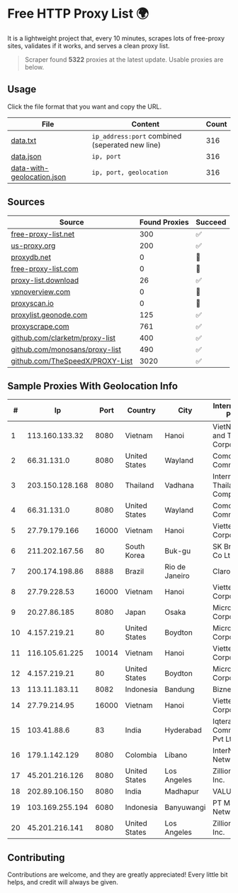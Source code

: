 
# Free HTTP Proxy List 🌍

It is a lightweight project that, every 10 minutes, scrapes lots of free-proxy sites, validates if it works, and serves a clean proxy list.


> Scraper found **5322** proxies at the latest update. Usable proxies are below.

## Usage

Click the file format that you want and copy the URL.


|File|Content|Count|
|----|-------|-----|
|[data.txt](https://raw.githubusercontent.com/themiralay/Proxy-List-World/master/data.txt)|`ip_address:port` combined (seperated new line)|316|
|[data.json](https://raw.githubusercontent.com/themiralay/Proxy-List-World/master/data.json)|`ip, port`|316|
|[data-with-geolocation.json](https://raw.githubusercontent.com/themiralay/Proxy-List-World/master/data-with-geolocation.json)|`ip, port, geolocation`|316|

## Sources

|Source|Found Proxies|Succeed|
|------|-------------|-------|
|[free-proxy-list.net](https://free-proxy-list.net)|300|✅|
|[us-proxy.org](https://www.us-proxy.org)|200|✅|
|[proxydb.net](http://proxydb.net)|0|🚫|
|[free-proxy-list.com](https://free-proxy-list.com/?page=&port=&type%5B%5D=http&type%5B%5D=https&up_time=0&search=Search)|0|🚫|
|[proxy-list.download](https://www.proxy-list.download/HTTP)|26|✅|
|[vpnoverview.com](https://vpnoverview.com/privacy/anonymous-browsing/free-proxy-servers)|0|🚫|
|[proxyscan.io](https://www.proxyscan.io)|0|🚫|
|[proxylist.geonode.com](https://proxylist.geonode.com/api/proxy-list?limit=300&page=1&sort_by=lastChecked&sort_type=desc&protocols=http,https)|125|✅|
|[proxyscrape.com](https://api.proxyscrape.com/v2/?request=displayproxies&protocol=http&timeout=10000&country=all&ssl=all&anonymity=all)|761|✅|
|[github.com/clarketm/proxy-list](https://raw.githubusercontent.com/clarketm/proxy-list/master/proxy-list-raw.txt)|400|✅|
|[github.com/monosans/proxy-list](https://raw.githubusercontent.com/monosans/proxy-list/main/proxies/http.txt)|490|✅|
|[github.com/TheSpeedX/PROXY-List](https://raw.githubusercontent.com/TheSpeedX/PROXY-List/master/http.txt)|3020|✅|


## Sample Proxies With Geolocation Info

|#|Ip|Port|Country|City|Internet Service Provider|
|-|--|----|-------|----|-------------------------|
|1|113.160.133.32|8080|Vietnam|Hanoi|VietNam Post and Telecom Corporation|
|2|66.31.131.0|8080|United States|Wayland|Comcast Cable Communications|
|3|203.150.128.168|8080|Thailand|Vadhana|Internet Thailand Company Ltd|
|4|66.31.131.0|8080|United States|Wayland|Comcast Cable Communications|
|5|27.79.179.166|16000|Vietnam|Hanoi|Viettel Corporation|
|6|211.202.167.56|80|South Korea|Buk-gu|SK Broadband Co Ltd|
|7|200.174.198.86|8888|Brazil|Rio de Janeiro|Claro S.A|
|8|27.79.228.53|16000|Vietnam|Hanoi|Viettel Corporation|
|9|20.27.86.185|8080|Japan|Osaka|Microsoft Corporation|
|10|4.157.219.21|80|United States|Boydton|Microsoft Corporation|
|11|116.105.61.225|10014|Vietnam|Hanoi|Viettel Corporation|
|12|4.157.219.21|80|United States|Boydton|Microsoft Corporation|
|13|113.11.183.11|8082|Indonesia|Bandung|Biznet Networks|
|14|27.79.214.95|16000|Vietnam|Hanoi|Viettel Corporation|
|15|103.41.88.6|83|India|Hyderabad|Iqtera Communication Pvt Ltd|
|16|179.1.142.129|8080|Colombia|Líbano|InterNexa Global Network|
|17|45.201.216.126|8080|United States|Los Angeles|Zillion Network Inc.|
|18|202.89.106.150|8080|India|Madhapur|VALUELABS|
|19|103.169.255.194|6080|Indonesia|Banyuwangi|PT Master Star Network|
|20|45.201.216.141|8080|United States|Los Angeles|Zillion Network Inc.|



## Contributing

Contributions are welcome, and they are greatly appreciated! Every
little bit helps, and credit will always be given.

